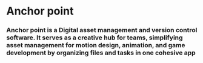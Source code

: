 # Anchor point

### Anchor point is a  Digital asset management and version control software. It serves as a creative hub for teams, simplifying asset management for motion design, animation, and game development by organizing files and tasks in one cohesive app
